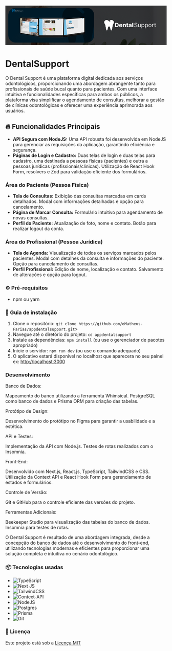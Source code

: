 ![Logo do projeto](https://raw.githubusercontent.com/oMatheus-Farias/appdentalsupport/main/public/images/mockup-DentalSupport.png)

# DentalSupport

O Dental Support é uma plataforma digital dedicada aos serviços odontológicos, proporcionando uma abordagem abrangente tanto para profissionais de saúde bucal quanto para pacientes. Com uma interface intuitiva e funcionalidades específicas para ambos os públicos, a plataforma visa simplificar o agendamento de consultas, melhorar a gestão de clínicas odontológicas e oferecer uma experiência aprimorada aos usuários.

## 🔥 Funcionalidades Principais

- **API Segura com NodeJS:** Uma API robusta foi desenvolvida em NodeJS para gerenciar as requisições da aplicação, garantindo eficiência e segurança.
- **Páginas de Login e Cadastro:** Duas telas de login e duas telas para cadastro, uma destinada a pessoas físicas (pacientes) e outra a pessoas jurídicas (profissionais/clinicas). Utilização de React Hook Form, resolvers e Zod para validação eficiente dos formulários.

### Área do Paciente (Pessoa Física)
  
- **Tela de Consultas:** Exibição das consultas marcadas em cards detalhados. Modal com informações detalhadas e opção para cancelamento.
- **Página de Marcar Consulta:** Formulário intuitivo para agendamento de novas consultas.
- **Perfil do Paciente:** Atualização de foto, nome e contato. Botão para realizar logout da conta.

### Área do Profissional (Pessoa Jurídica)
  
- **Tela de Agenda:** Visualização de todos os serviços marcados pelos pacientes. Modal com detalhes da consulta e informações do paciente. Opção para cancelamento de consultas.
- **Perfil Profissional:** Edição de nome, localização e contato. Salvamento de alterações e opção para logout.
  
### ⚙️ Pré-requisitos

- npm ou yarn

### 🔨 Guia de instalação

1. Clone o repositório: `git clone https://github.com/oMatheus-Farias/appdentalsupport.git`>
2. Navegue até o diretório do projeto: `cd appdentalsupport`
3. Instale as dependências: `npm install` (ou use o gerenciador de pacotes apropriado)
4. Inicie o servidor: `npm run dev` (ou use o comando adequado)
5. O aplicativo estará disponível no localhost que aparecera no seu painel ex: [http://localhost:3000](http://localhost:3000/)

### Desenvolvimento

Banco de Dados:

Mapeamento do banco utilizando a ferramenta Whimsical.
PostgreSQL como banco de dados e Prisma ORM para criação das tabelas.

Protótipo de Design:

Desenvolvimento do protótipo no Figma para garantir a usabilidade e a estética.

API e Testes:

Implementação da API com Node.js.
Testes de rotas realizados com o Insomnia.

Front-End:

Desenvolvido com Next.js, React.js, TypeScript, TailwindCSS e CSS.
Utilização da Context API e React Hook Form para gerenciamento de estados e formulários.

Controle de Versão:

Git e GitHub para o controle eficiente das versões do projeto.

Ferramentas Adicionais:

Beekeeper Studio para visualização das tabelas do banco de dados.
Insomnia para testes de rotas.

O Dental Support é resultado de uma abordagem integrada, desde a concepção do banco de dados até o desenvolvimento do front-end, utilizando tecnologias modernas e eficientes para proporcionar uma solução completa e intuitiva no cenário odontológico.

### 📦 Tecnologias usadas

* ![TypeScript](https://img.shields.io/badge/typescript-%23007ACC.svg?style=for-the-badge&logo=typescript&logoColor=white)
* ![Next JS](https://img.shields.io/badge/Next-black?style=for-the-badge&logo=next.js&logoColor=white)
* ![TailwindCSS](https://img.shields.io/badge/tailwindcss-%2338B2AC.svg?style=for-the-badge&logo=tailwind-css&logoColor=white)
* ![Context-API](https://img.shields.io/badge/Context--Api-000000?style=for-the-badge&logo=react)
* ![NodeJS](https://img.shields.io/badge/node.js-6DA55F?style=for-the-badge&logo=node.js&logoColor=white)
* ![Postgres](https://img.shields.io/badge/postgres-%23316192.svg?style=for-the-badge&logo=postgresql&logoColor=white)
* ![Prisma](https://img.shields.io/badge/Prisma-3982CE?style=for-the-badge&logo=Prisma&logoColor=white)
* ![Git](https://img.shields.io/badge/git-%23F05033.svg?style=for-the-badge&logo=git&logoColor=white)


### 📄 Licença

Este projeto está sob a [Licença MIT](https://github.com/git/git-scm.com/blob/main/MIT-LICENSE.txt)

